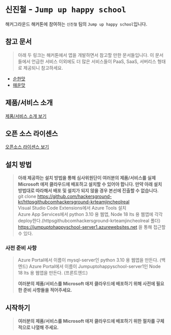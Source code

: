 # `신진철` - `Jump up happy school`

해커그라운드 해커톤에 참여하는 `신진철` 팀의 `Jump up happy school`입니다.

## 참고 문서

> 아래 두 링크는 해커톤에서 앱을 개발하면서 참고할 만한 문서들입니다. 이 문서들에서 언급한 서비스 이외에도 더 많은 서비스들이 PaaS, SaaS, 서버리스 형태로 제공되니 참고하세요.

- [순한맛](./REFERENCES_BASIC.md)
- [매운맛](./REFERENCES_ADVANCED.md)

## 제품/서비스 소개

<!-- 아래 링크는 지우지 마세요 -->
[제품/서비스 소개 보기](TOPIC.md)
<!-- 위 링크는 지우지 마세요 -->

## 오픈 소스 라이센스

<!-- 아래 링크는 지우지 마세요 -->
[오픈소스 라이센스 보기](./LICENSE)
<!-- 위 링크는 지우지 마세요 -->

## 설치 방법

> **아래 제공하는 설치 방법을 통해 심사위원단이 여러분의 제품/서비스를 실제 Microsoft 애저 클라우드에 배포하고 설치할 수 있어야 합니다. 만약 아래 설치 방법대로 따라해서 배포 및 설치가 되지 않을 경우 본선에 진출할 수 없습니다.**<br>
> git clone https://github.com/hackersground-kr/httpsgithubcomhackersground-krteamjincheolreal<br>
> Visual Studio Code Extensions에서 Azure Tools 설치<br>
> Azure App Services에서 python 3.10 용 웹앱, Node 18 lts 용 웹앱에 각각 deploy한다.(httpsgithubcomhackersground-krteamjincheolreal 폴더)<br>
> https://jumpuptohappyschool-server1.azurewebsites.net 을 통해 접근할 수 있다.<br>

### 사전 준비 사항

> Azure Portal에서 이름이 mysql-server인 python 3.10 용 웹앱을 만든다. (백엔드)
> Azure Portal에서 이름이 Jumpuptohappyschool-server1인 Node 18 lts 용 웹앱을 만든다. (프론트엔드)
> 
> 
> **여러분의 제품/서비스를 Microsoft 애저 클라우드에 배포하기 위해 사전에 필요한 준비 사항들을 적어주세요.**

## 시작하기

> **여러분의 제품/서비스를 Microsoft 애저 클라우드에 배포하기 위한 절차를 구체적으로 나열해 주세요.**
